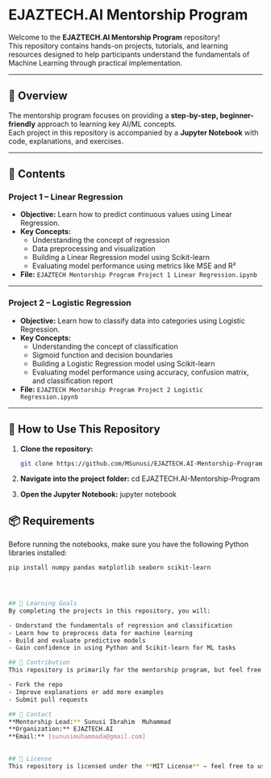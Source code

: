 # EJAZTECH.AI Mentorship Program

Welcome to the **EJAZTECH.AI Mentorship Program** repository!  
This repository contains hands-on projects, tutorials, and learning resources designed to help participants understand the fundamentals of Machine Learning through practical implementation.

---

## 📌 Overview

The mentorship program focuses on providing a **step-by-step, beginner-friendly** approach to learning key AI/ML concepts.  
Each project in this repository is accompanied by a **Jupyter Notebook** with code, explanations, and exercises.

---

## 📂 Contents

### **Project 1 – Linear Regression**
- **Objective:** Learn how to predict continuous values using Linear Regression.
- **Key Concepts:**
  - Understanding the concept of regression
  - Data preprocessing and visualization
  - Building a Linear Regression model using Scikit-learn
  - Evaluating model performance using metrics like MSE and R²
- **File:** `EJAZTECH Mentorship Program Project 1 Linear Regression.ipynb`

---

### **Project 2 – Logistic Regression**
- **Objective:** Learn how to classify data into categories using Logistic Regression.
- **Key Concepts:**
  - Understanding the concept of classification
  - Sigmoid function and decision boundaries
  - Building a Logistic Regression model using Scikit-learn
  - Evaluating model performance using accuracy, confusion matrix, and classification report
- **File:** `EJAZTECH Mentorship Program Project 2 Logistic Regression.ipynb`

---

## 🚀 How to Use This Repository

1. **Clone the repository:**
   ```bash
   git clone https://github.com/MSunusi/EJAZTECH.AI-Mentorship-Program.git
   
2. **Navigate into the project folder:**
   cd EJAZTECH.AI-Mentorship-Program
   
4. **Open the Jupyter Notebook:**
   jupyter notebook


## 📦 Requirements
Before running the notebooks, make sure you have the following Python libraries installed:
 ```bash
pip install numpy pandas matplotlib seaborn scikit-learn



 
 ## 🎯 Learning Goals
By completing the projects in this repository, you will:

- Understand the fundamentals of regression and classification  
- Learn how to preprocess data for machine learning  
- Build and evaluate predictive models  
- Gain confidence in using Python and Scikit-learn for ML tasks  

## 🤝 Contribution
This repository is primarily for the mentorship program, but feel free to:

- Fork the repo  
- Improve explanations or add more examples  
- Submit pull requests  

## 📧 Contact
**Mentorship Lead:** Sunusi Ibrahim  Muhammad 
**Organization:** EJAZTECH.AI  
**Email:** [sunusimuhammada@gmail.com]  
  

## 📜 License
This repository is licensed under the **MIT License** – feel free to use and modify it for your learning purposes.


